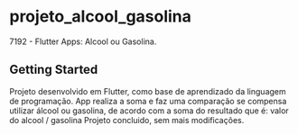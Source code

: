 # projeto_alcool_gasolina

7192 - Flutter Apps: Alcool ou Gasolina.

## Getting Started

Projeto desenvolvido em Flutter, como  base de aprendizado da linguagem de programação.
App realiza a soma  e faz uma comparação se compensa utilizar álcool ou gasolina, de acordo com a soma do resultado que é:
valor do alcool / gasolina
Projeto concluido, sem  mais modificações.
